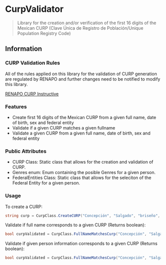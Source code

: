 # CurpValidator
>Library for the creation and/or verification of the first 16 digits of the Mexican CURP (Clave Única de Registro de Población/Unique Population Registry Code)
## Information

### CURP Validation Rules

All of the rules applied on this library for the validation of CURP generation are regulated by RENAPO and further changes need to be notified to modify this library.

[RENAPO CURP Instructive](https://renapo.gob.mx/swb/swb/RENAPO/InstructivoCURP)

### Features

- Create first 16 digits of the Mexican CURP from a given full name, date of birth, sex and federal entity
- Validate if a given CURP matches a given fullname
- Validate a given CURP from a given full name, date of birth, sex and federal entity


### Public Attributes

- CURP Class: Static class that allows for the creation and validation of CURP.
- Genres enum: Enum containing the posible Genres for a given person.
- FederalEntities Class: Static class that allows for the seleciton of the Federal Entity for a given person.


### Usage

To create a CURP: 

```c#
string curp = CurpClass.CreateCURP("Concepción", "Salgado", "briseño", DateTime.ParseExact("26/06/1956", "dd/MM/yyyy", null), Genres.Female, FederalEntities.DistritoFederal);
```

Validate if full name corresponds to a given CURP (Returns boolean): 

```c#
bool curpValidated = CurpClass.FullNameMatchesCurp("Concepción", "Salgado", "briseño", "SABC560626MDFLRN");
```

Validate if given person information corresponds to a given CURP (Returns boolean): 

```c#
bool curpValidated = CurpClass.FullNameMatchesCurp("Concepción", "Salgado", "briseño", DateTime.ParseExact("26/06/1956", "dd/MM/yyyy", null), Genres.Female, FederalEntities.DistritoFederal, "SABC560626MDFLRN");
```
